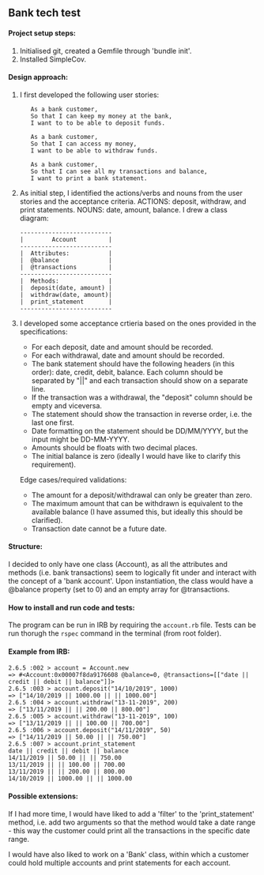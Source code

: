 ## Bank tech test

#### Project setup steps: 
 1. Initialised git, created a Gemfile through 'bundle init'.
 2. Installed SimpleCov.

#### Design approach: 

 1.  I first developed the following user stories:

            As a bank customer, 
            So that I can keep my money at the bank, 
            I want to to be able to deposit funds.

            As a bank customer, 
            So that I can access my money, 
            I want to be able to withdraw funds.

            As a bank customer, 
            So that I can see all my transactions and balance, 
            I want to print a bank statement. 
                
 2. As initial step, I identified the actions/verbs and nouns from the user stories and the acceptance criteria. ACTIONS: deposit, withdraw, and print statements. NOUNS: date, amount, balance. I drew a class diagram:

        --------------------------
        |        Account         |
        --------------------------
        |  Attributes:           |
        |  @balance              |   
        |  @transactions         |           
        --------------------------
        |  Methods:              |
        |  deposit(date, amount) |
        |  withdraw(date, amount)|
        |  print_statement       |
        --------------------------

 3. I developed some acceptance crtieria based on the ones provided in the specifications: 

    - For each deposit, date and amount should be recorded.
    - For each withdrawal, date and amount should be recorded.
    - The bank statement should have the following headers (in this order): date, credit, debit, balance. Each column should be separated by "||" and each transaction should show on a separate line.
    - If the transaction was a withdrawal, the "deposit" column should be empty and viceversa.
    - The statement should show the transaction in reverse order, i.e. the last one first.
    - Date formatting on the statement should be DD/MM/YYYY, but the input might be DD-MM-YYYY.
    - Amounts should be floats with two decimal places.
    - The initial balance is zero (ideally I would have like to clarify this requirement).

    Edge cases/required validations:
    - The amount for a deposit/withdrawal can only be greater than zero.
    - The maximum amount that can be withdrawn is equivalent to the available balance (I have assumed this, but ideally this should be clarified).
    - Transaction date cannot be a future date. 

#### Structure:

I decided to only have one class (Account), as all the attributes and methods (i.e. bank transactions) seem to logically fit under and interact with the concept of a 'bank account'. Upon instantiation, the class would have a @balance property (set to 0) and an empty array for @transactions. 

#### How to install and run code and tests:

The program can be run in IRB by requiring the ```account.rb``` file. Tests can be run thorugh the ```rspec``` command in the terminal (from root folder).

#### Example from IRB:

    2.6.5 :002 > account = Account.new
    => #<Account:0x00007f8da9176608 @balance=0, @transactions=[["date || credit || debit || balance"]]> 
    2.6.5 :003 > account.deposit("14/10/2019", 1000)
    => ["14/10/2019 || 1000.00 || || 1000.00"] 
    2.6.5 :004 > account.withdraw("13-11-2019", 200)
    => ["13/11/2019 || || 200.00 || 800.00"] 
    2.6.5 :005 > account.withdraw("13-11-2019", 100)
    => ["13/11/2019 || || 100.00 || 700.00"] 
    2.6.5 :006 > account.deposit("14/11/2019", 50)
    => ["14/11/2019 || 50.00 || || 750.00"] 
    2.6.5 :007 > account.print_statement
    date || credit || debit || balance
    14/11/2019 || 50.00 || || 750.00
    13/11/2019 || || 100.00 || 700.00
    13/11/2019 || || 200.00 || 800.00
    14/10/2019 || 1000.00 || || 1000.00

#### Possible extensions:

If I had more time, I would have liked to add a 'filter' to the 'print_statement' method, i.e. add two arguments so that the method would take a date range - this way the customer could print all the transactions in the specific date range.

I would have also liked to work on a 'Bank' class, within which a customer could hold multiple accounts and print statements for each account.
